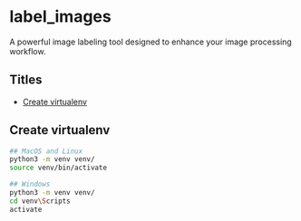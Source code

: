 # label_images

A powerful image labeling tool designed to enhance your image processing workflow.

## Titles

- [Create virtualenv](#create-virtualenv)

## Create virtualenv

```bash
## MacOS and Linux
python3 -m venv venv/
source venv/bin/activate

## Windows 
python3 -m venv venv/
cd venv\Scripts
activate
```


